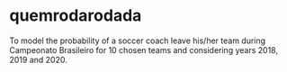 # quemrodarodada
To model the probability of a soccer coach leave his/her team during Campeonato Brasileiro for 10 chosen teams and considering years 2018, 2019 and 2020.
